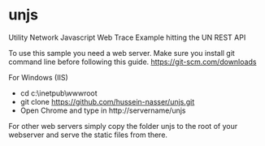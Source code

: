 # unjs
Utility Network Javascript Web Trace Example hitting the UN REST API

To use this sample you need a web server. Make sure you install git command line before following this guide. https://git-scm.com/downloads

For Windows (IIS)

* cd c:\inetpub\wwwroot
* git clone https://github.com/hussein-nasser/unjs.git
* Open Chrome and type in http://servername/unjs

For other web servers simply copy the folder unjs to the root of your webserver and serve the static files from there.
